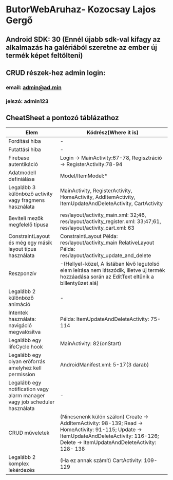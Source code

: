 # ButorWebAruhaz- Kozocsay Lajos Gergő

## Android SDK: 30 (Ennél újabb sdk-val kifagy az alkalmazás ha galériából szeretne az ember új termék képet feltölteni)
## CRUD részek-hez admin login: 
### email: admin@ad.min
### jelszó: admin123

## CheatSheet a pontozó táblázathoz


| Elem                                                                       | Kódrész(Where it is)                                                                                                                                                                       |
| -------------------------------------------------------------------------- | ------------------------------------------------------------------------------------------------------------------------------------------------------------------------------------------ |
| Fordítási hiba                                                             | -                                                                                                                                                                                          |
| Futattási hiba                                                             | -                                                                                                                                                                                          |
| Firebase autentikáció                                                      | Login -> MainActivity:67-78, Regisztráció -> RegisterActivity:78-94                                                                                                                        |
| Adatmodell definiálása                                                     | Model/ItemModel:*                                                                                                                                                                          |
| Legalább 3 különböző activity vagy fragmens használata                     | MainActivity, RegisterActivity, HomeActivity, AddItemActivity, ItemUpdateAndDeleteActivity, CartActivity                                                                                   |
| Beviteli mezők megfelelő típusa                                            | res/layout/activity_main.xml: 32;46, res/layout/activity_register.xml: 33;47;61, res/layout/activity_cart.xml: 63                                                                          |
| ConstraintLayout és még egy másik layout típus használata                  | ConstraintLayout Példa: res/layout/activity_main RelativeLayout Példa: res/layout/activity_update_and_delete                                                                               |
| Reszponzív                                                                 | -(Hellyel-közel, A listában lévő legutolsó elem leírása nem látszódik, illetve új termék hozzáadása során az EditText eltűnik a billentyűzet alá)                                          |
| Legalább 2 különböző animáció                                              | -                                                                                                                                                                                          |
| Intentek használata: navigáció megvalósítva                                | Példa: ItemUpdateAndDeleteActivity: 75-114                                                                                                                                                 |
| Legalább egy lifeCycle hook                                                | MainActivity: 82(onStart)                                                                                                                                                                  |
| Legalább egy olyan erőforrás amelyhez kell permission                      | AndroidManifest.xml: 5-17(3 darab)                                                                                                                                                         |
| Legalább egy notification vagy alarm manager vagy job scheduler használata | -                                                                                                                                                                                          |
| CRUD műveletek                                                             | (Nincsenenk külön szálon) Create -> AddItemActivity: 98-139; Read -> HomeActivity: 91-115; Update -> ItemUpdateAndDeleteActivity: 116-126; Delete -> ItemUpdateAndDeleteActivity: 128- 138 |
| Legalább 2 komplex lekérdezés                                              | (Ha ez annak számít) CartActivity: 109-129                                                                                                                                                 |

